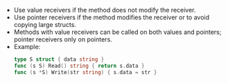 - Use value receivers if the method does not modify the receiver.
- Use pointer receivers if the method modifies the receiver or to avoid copying large structs.
- Methods with value receivers can be called on both values and pointers; pointer receivers only on pointers.
- Example:
  ```go
  type S struct { data string }
  func (s S) Read() string { return s.data }
  func (s *S) Write(str string) { s.data = str }
  ```
